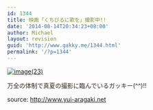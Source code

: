 ```yaml
---
id: 1344
title: 映画「くちびるに歌を」撮影中!!
date: '2014-08-14T20:34:23+08:00'
author: Michael
layout: revision
guid: 'http://www.gakky.me/1344.html'
permalink: '/?p=1344'
---
```


[![image(23)](http://www.yui-aragaki.org/wp-content/uploads/2014/08/image23.jpg)](http://www.yui-aragaki.org/wp-content/uploads/2014/08/image23.jpg)

<span style="color: #302722;">万全の体制で真夏の撮影に臨んでいるガッキー(^^)!!</span>

source: http://www.yui-aragaki.net